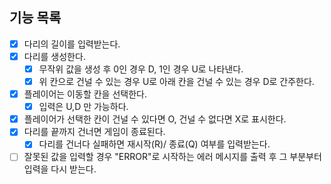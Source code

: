 ## 기능 목록
- [X] 다리의 길이를 입력받는다.
- [X] 다리를 생성한다.
  - [X] 무작위 값을 생성 후 0인 경우 D, 1인 경우 U로 나타낸다.
  - [X] 위 칸으로 건널 수 있는 경우 U로 아래 칸을 건널 수 있는 경우 D로 간주한다.
-[X] 플레이어는 이동할 칸을 선택한다.
  - [X] 입력은 U,D 만 가능하다.
- [X] 플레이어가 선택한 칸이 건널 수 있다면 O, 건널 수 없다면 X로 표시한다.
- [X] 다리를 끝까지 건너면 게임이 종료된다.
  - [X] 다리를 건너다 실패하면 재시작(R)/ 종료(Q) 여부를 입력받는다.
- [ ] 잘못된 값을 입력할 경우 "ERROR"로 시작하는 에러 메시지를 출력 후 그 부분부터 입력을 다시 받는다.